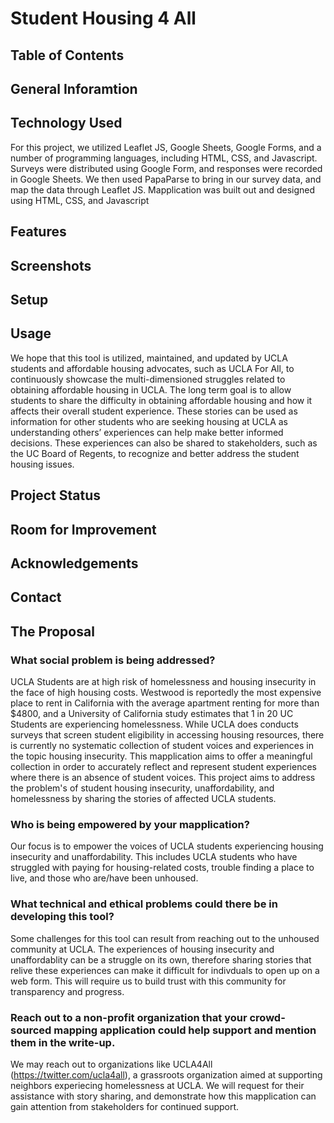 # Student Housing 4 All

## Table of Contents

## General Inforamtion

## Technology Used

For this project, we utilized Leaflet JS, Google Sheets, Google Forms, and a number of programming languages, including HTML, CSS, and Javascript. Surveys were distributed using Google Form, and responses were recorded in Google Sheets. We then used PapaParse to bring in our survey data, and map the data through Leaflet JS. Mapplication was built out and designed using HTML, CSS, and Javascript

## Features

## Screenshots

## Setup

## Usage

We hope that this tool is utilized, maintained, and updated by UCLA students and affordable housing advocates, such as UCLA For All, to continuously showcase the multi-dimensioned struggles related to obtaining affordable housing in UCLA. The long term goal is to allow students to share the difficulty in obtaining affordable housing and how it affects their overall student experience. These stories can be used as information for other students who are seeking housing at UCLA as understanding others’ experiences can help make better informed decisions. These experiences can also be shared to stakeholders, such as the UC Board of Regents, to recognize and better address the student housing issues. 

## Project Status

## Room for Improvement

## Acknowledgements

## Contact

## The Proposal

### What social problem is being addressed?

UCLA Students are at high risk of homelessness and housing insecurity in the face of high housing costs. Westwood is reportedly the most expensive place to rent in California with the average apartment renting for more than $4800, and a University of California study estimates that 1 in 20 UC Students are experiencing homelessness. While UCLA does conducts surveys that screen student eligibility in accessing housing resources, there is currently no systematic collection of student voices and experiences in the topic housing insecurity. This mapplication aims to offer a meaningful collection in order to accurately reflect and represent student experiences where there is an absence of student voices. This project aims to address the problem's of student housing insecurity, unaffordability, and homelessness by sharing the stories of affected UCLA students. 

### Who is being empowered by your mapplication?

Our focus is to empower the voices of UCLA students experiencing housing insecurity and unaffordability. This includes UCLA students who have struggled with paying for housing-related costs, trouble finding a place to live, and those who are/have been unhoused. 

### What technical and ethical problems could there be in developing this tool?

Some challenges for this tool can result from reaching out to the unhoused community at UCLA. The experiences of housing insecurity and unaffordablity can be a struggle on its own, therefore sharing stories that relive these experiences can make it difficult for indivduals to open up on a web form. This will require us to build trust with this community for transparency and progress.

### Reach out to a non-profit organization that your crowd-sourced mapping application could help support and mention them in the write-up.

We may reach out to organizations like UCLA4All (https://twitter.com/ucla4all), a grassroots organization aimed at supporting neighbors experiecing homelessness at UCLA. We will request for their assistance with story sharing, and demonstrate how this mapplication can gain attention from stakeholders for continued support. 
